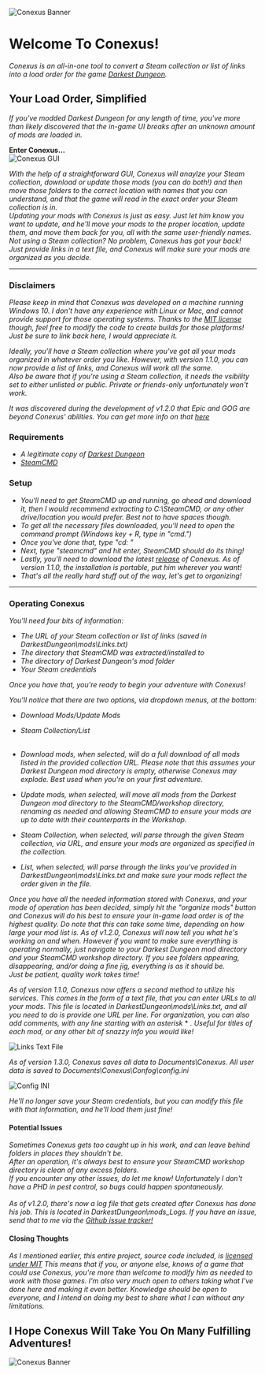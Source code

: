 ![Conexus Banner](https://github.com/Hypocrita20XX/Conexus/blob/master/Images/Banner.png)

# Welcome To Conexus!
*Conexus is an all-in-one tool to convert a Steam collection or list of links into a load order for the game [Darkest Dungeon](https://store.steampowered.com/app/262060/Darkest_Dungeon/).* 

## Your Load Order, Simplified
*If you've modded Darkest Dungeon for any length of time, you've more than likely discovered that the in-game UI breaks after an unknown  amount of mods are loaded in.*  

**Enter Conexus...** </br>
![Conexus GUI](https://github.com/Hypocrita20XX/Conexus/blob/master/Images/Conexus__1_2_1_UI.png)</br>

*With the help of a straightforward GUI, Conexus will anaylze your Steam collection, download or update those mods (you can do both!) and then move those folders to the correct location with names that you can understand, and that the game will read in the exact order your Steam collection is in.*</br>
*Updating your mods with Conexus is just as easy. Just let him know you want to update, and he'll move your mods to the proper location, update them, and move them back for you, all with the same user-friendly names.*</br>
*Not using a Steam collection? No problem, Conexus has got your back! Just provide links in a text file, and Conexus will make sure your mods are organized as you decide.*</br>

***

### Disclaimers
*Please keep in mind that Conexus was developed on a machine running Windows 10. I don't have any experience with Linux or Mac, and cannot provide support for those operating systems. Thanks to the [MIT license](https://github.com/Hypocrita20XX/Conexus/blob/master/LICENSE) though, feel free to modify the code to create builds for those platforms! Just be sure to link back here, I would appreciate it.*</br>

*Ideally, you'll have a Steam collection where you've got all your mods organized in whatever order you like. However, with version 1.1.0, you can now provide a list of links, and Conexus will work all the same.*</br>
*Also be aware that if you're using a Steam collection, it needs the vsibility set to either unlisted or public. Private or friends-only unfortunately won't work.*

*It was discovered during the development of v1.2.0 that Epic and GOG are beyond Conexus' abilities. You can get more info on that [here](https://github.com/Hypocrita20XX/Conexus/issues/11)*

### Requirements
* *A legitimate copy of [Darkest Dungeon](https://store.steampowered.com/app/262060/Darkest_Dungeon/)*
* *[SteamCMD](https://developer.valvesoftware.com/wiki/SteamCMD)*

### Setup
* *You'll need to get SteamCMD up and running, go ahead and download it, then I would recommend extracting to C:\SteamCMD, or any other drive/location you would prefer. Best not to have spaces though.*
* *To get all the necessary files downloaded, you'll need to open the command prompt (Windows key + R, type in "cmd.")*
* *Once you've done that, type "cd: <location of steamcmd>"*
* *Next, type "steamcmd" and hit enter, SteamCMD should do its thing!*
* *Lastly, you'll need to download the latest [release](https://github.com/Hypocrita20XX/Conexus/releases) of Conexus. As of version 1.1.0, the installation is portable, put him wherever you want!*
* *That's all the really hard stuff out of the way, let's get to organizing!*

***

### Operating Conexus
*You'll need four bits of information:*
* *The URL of your Steam collection or list of links (saved in DarkestDungeon\mods\Links.txt)*
* *The directory that SteamCMD was extracted/installed to*
* *The directory of Darkest Dungeon's mod folder*
* *Your Steam credentials*

*Once you have that, you're ready to begin your adventure with Conexus!*</br>

*You'll notice that there are two options, via dropdown menus, at the bottom:*
* *Download Mods/Update Mods*
* *Steam Collection/List*</br></br>

* *Download mods, when selected, will do a full download of all mods listed in the provided collection URL. Please note that this assumes your Darkest Dungeon mod directory is empty, otherwise Conexus may explode. Best used when you're on your first adventure.*
* *Update mods, when selected, will move all mods from the Darkest Dungeon mod directory to the SteamCMD/workshop directory, renaming as needed and allowing SteamCMD to ensure your mods are up to date with their counterparts in the Workshop.*
* *Steam Collection, when selected, will parse through the given Steam collection, via URL, and ensure your mods are organized as specified in the collection.*
* *List, when selected, will parse through the links you've provided in DarkestDungeon\mods\Links.txt and make sure your mods reflect the order given in the file.*</br>

*Once you have all the needed information stored with Conexus, and your mode of operation has been decided, simply hit the "organize mods" button and Conexus will do his best to ensure your in-game load order is of the highest quality.*
*Do note that this can take some time, depending on how large your mod list is. As of v1.2.0, Conexus will now tell you what he's working on and when. However if you want to make sure everything is operating normally, just navigate to your Darkest Dungeon mod directory and your SteamCMD workshop directory. If you see folders appearing, disappearing, and/or doing a fine jig, everything is as it should be.</br>
Just be patient, quality work takes time!*</br>

*As of version 1.1.0, Conexus now offers a second method to utilize his services. This comes in the form of a text file, that you can enter URLs to all your mods. This file is located in DarkestDungeon\mods\Links.txt, and all you need to do is provide one URL per line. For organization, you can also add comments, with any line starting with an asterisk* * *. Useful for titles of each mod, or any other bit of snazzy info you would like!*

![Links Text File](https://github.com/Hypocrita20XX/Conexus/blob/master/Images/Links%20Text%20File.png)</br>

*As of version 1.3.0, Conexus saves all data to Documents\Conexus. All user data is saved to Documents\Conexus\Confog\config.ini*

![Config INI](https://github.com/Hypocrita20XX/Conexus/blob/master/Images/Config%20INI.png)</br>

*He'll no longer save your Steam credentials, but you can modify this file with that information, and he'll load them just fine!*

#### Potential Issues
*Sometimes Conexus gets too caught up in his work, and can leave behind folders in places they shouldn't be.*</br>
*After an operation, it's always best to ensure your SteamCMD workshop directory is clean of any excess folders.*</br>
*If you encounter any other issues, do let me know! Unfortunately I don't have a PHD in pest control, so bugs could happen spontaneously.*</br></br>
*As of v1.2.0, there's now a log file that gets created after Conexus has done his job. This is located in DarkestDungeon\mods\_Logs. If you have an issue, send that to me via the [Github issue tracker!](https://github.com/Hypocrita20XX/Conexus/issues)*

#### Closing Thoughts
*As I mentioned earlier, this entire project, source code included, is [licensed under MIT](https://github.com/Hypocrita20XX/Conexus/blob/master/LICENSE)*
*This means that if you, or anyone else, knows of a game that could use Conexus, you're more than welcome to modify him as needed to work with those games.*
*I'm also very much open to others taking what I've done here and making it even better. Knowledge should be open to everyone, and I intend on doing my best to share what I can without any limitations.*</br>

## I Hope Conexus Will Take You On Many Fulfilling Adventures!</br>

![Conexus Banner](https://github.com/Hypocrita20XX/Conexus/blob/master/Images/Banner.png)
